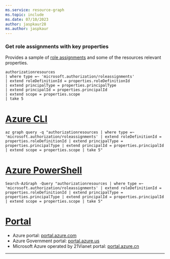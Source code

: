 ```yaml
---
ms.service: resource-graph
ms.topic: include
ms.date: 07/10/2023
author: jaspkaur28
ms.author: jaspkaur
---
```


### Get role assignments with key properties

Provides a sample of [role assignments](/azure/role-based-access-control/role-assignments) and some of the resources relevant properties.

```kusto
authorizationresources
| where type =~ 'microsoft.authorization/roleassignments'
| extend roleDefinitionId = properties.roleDefinitionId
| extend principalType = properties.principalType
| extend principalId = properties.principalId
| extend scope = properties.scope
| take 5
```

# [Azure CLI](#tab/azure-cli)

```azurecli-interactive
az graph query -q "authorizationresources | where type =~ 'microsoft.authorization/roleassignments' | extend roleDefinitionId = properties.roleDefinitionId | extend principalType = properties.principalType | extend principalId = properties.principalId | extend scope = properties.scope | take 5"
```

# [Azure PowerShell](#tab/azure-powershell)

```azurepowershell-interactive
Search-AzGraph -Query "authorizationresources | where type =~ 'microsoft.authorization/roleassignments' | extend roleDefinitionId = properties.roleDefinitionId | extend principalType = properties.principalType | extend principalId = properties.principalId | extend scope = properties.scope | take 5"
```

# [Portal](#tab/azure-portal)



- Azure portal: <a href="https://portal.azure.com/#blade/HubsExtension/ArgQueryBlade/query/authorizationresources%0A%7C%20where%20type%20%3D~%20%27microsoft.authorization%2Froleassignments%27%0A%7C%20extend%20roleDefinitionId%20%3D%20properties.roleDefinitionId%0A%7C%20extend%20principalType%20%3D%20properties.principalType%0A%7C%20extend%20principalId%20%3D%20properties.principalId%0A%7C%20extend%20scope%20%3D%20properties.scope%0A%7C%20take%205" target="_blank">portal.azure.com</a>
- Azure Government portal: <a href="https://portal.azure.us/#blade/HubsExtension/ArgQueryBlade/query/authorizationresources%0A%7C%20where%20type%20%3D~%20%27microsoft.authorization%2Froleassignments%27%0A%7C%20extend%20roleDefinitionId%20%3D%20properties.roleDefinitionId%0A%7C%20extend%20principalType%20%3D%20properties.principalType%0A%7C%20extend%20principalId%20%3D%20properties.principalId%0A%7C%20extend%20scope%20%3D%20properties.scope%0A%7C%20take%205" target="_blank">portal.azure.us</a>
- Microsoft Azure operated by 21Vianet portal: <a href="https://portal.azure.cn/#blade/HubsExtension/ArgQueryBlade/query/authorizationresources%0A%7C%20where%20type%20%3D~%20%27microsoft.authorization%2Froleassignments%27%0A%7C%20extend%20roleDefinitionId%20%3D%20properties.roleDefinitionId%0A%7C%20extend%20principalType%20%3D%20properties.principalType%0A%7C%20extend%20principalId%20%3D%20properties.principalId%0A%7C%20extend%20scope%20%3D%20properties.scope%0A%7C%20take%205" target="_blank">portal.azure.cn</a>

---
